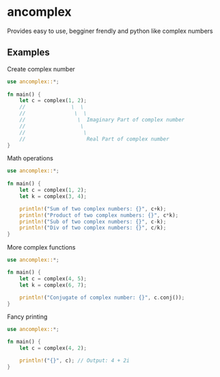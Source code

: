 # ancomplex

Provides easy to use, begginer frendly and python like complex numbers
## Examples
Create complex number
```rust
use ancomplex::*;
       
fn main() {
    let c = complex(1, 2);
    //               \  \
    //                \  \
    //                 \  Imaginary Part of complex number
    //                  \
    //                   \
    //                    Real Part of complex number
}   
```
Math operations
```rust
use ancomplex::*;
       
fn main() {
    let c = complex(1, 2);
    let k = complex(3, 4);

    println!("Sum of two complex numbers: {}", c+k);
    println!("Product of two complex numbers: {}", c*k);
    println!("Sub of two complex numbers: {}", c-k);
    println!("Div of two complex numbers: {}", c/k);
}
```
More complex functions
```rust
use ancomplex::*;

fn main() {
    let c = complex(4, 5);
    let k = complex(6, 7);

    println!("Conjugate of complex number: {}", c.conj());
}
```
Fancy printing
```rust
use ancomplex::*;

fn main() {
    let c = complex(4, 2);

    println!("{}", c); // Output: 4 + 2i
}
```

